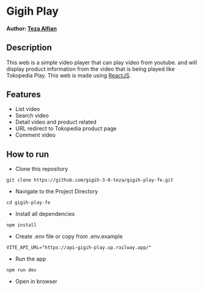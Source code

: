 # Gigih Play
#### Author: [Teza Alfian](https://github.com/tezaalfian)

## Description
This web is a simple video player that can play video from youtube. and will display product information from the video that is being played like Tokopedia Play. This web is made using [ReactJS](https://reactjs.org/).

## Features
- List video
- Search video
- Detail video and product related
- URL redirect to Tokopedia product page
- Comment video

## How to run
- Clone this repository
```
git clone https://github.com/gigih-3-0-teza/gigih-play-fe.git
```
- Navigate to the Project Directory
```
cd gigih-play-fe
```
- Install all dependencies
```
npm install
```
- Create .env file or copy from .env.example
```
VITE_API_URL="https://api-gigih-play.up.railway.app/"
```
- Run the app
```
npm run dev
```
- Open in browser

